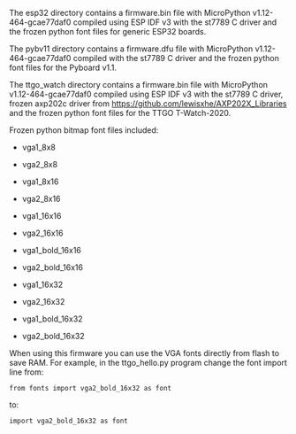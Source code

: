 
The esp32 directory contains a firmware.bin file with MicroPython
v1.12-464-gcae77daf0 compiled using ESP IDF v3 with the st7789 C driver and
the frozen python font files for generic ESP32 boards.

The pybv11 directory contains a firmware.dfu file with MicroPython
v1.12-464-gcae77daf0 compiled with the st7789 C driver and
the frozen python font files for the Pyboard v1.1.

The ttgo_watch directory contains a firmware.bin file with MicroPython
v1.12-464-gcae77daf0 compiled using ESP IDF v3 with the st7789
C driver, frozen axp202c driver from https://github.com/lewisxhe/AXP202X_Libraries
and the frozen python font files for the TTGO T-Watch-2020.


Frozen python bitmap font files included:

- vga1_8x8
- vga2_8x8

- vga1_8x16
- vga2_8x16

- vga1_16x16
- vga2_16x16

- vga1_bold_16x16
- vga2_bold_16x16

- vga1_16x32
- vga2_16x32

- vga1_bold_16x32
- vga2_bold_16x32

When using this firmware you can use the VGA fonts directly from flash to
save RAM. For example, in the ttgo_hello.py program change the font import
line from:

`from fonts import vga2_bold_16x32 as font`

to:

`import vga2_bold_16x32 as font`
